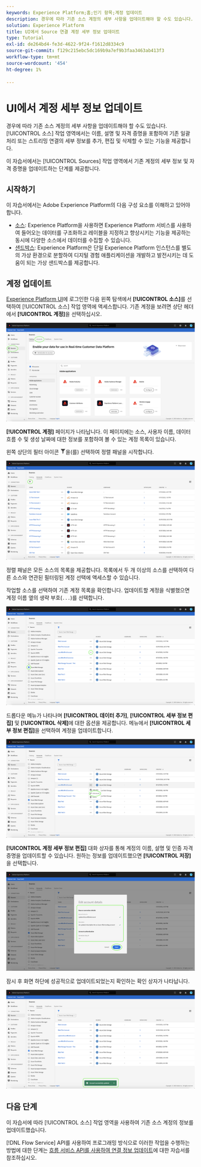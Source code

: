 ```yaml
---
keywords: Experience Platform;홈;인기 항목;계정 업데이트
description: 경우에 따라 기존 소스 계정의 세부 사항을 업데이트해야 할 수도 있습니다. 소스 작업 공간에서는 이름, 설명 및 자격 증명을 포함하여 기존 배치 또는 스트리밍 연결의 세부 정보를 추가, 편집 및 삭제할 수 있는 기능을 제공합니다.
solution: Experience Platform
title: UI에서 Source 연결 계정 세부 정보 업데이트
type: Tutorial
exl-id: de264bd4-fe3d-4622-9f24-f1612d8334c9
source-git-commit: f129c215ebc5dc169b9a7ef9b3faa3463ab413f3
workflow-type: tm+mt
source-wordcount: '454'
ht-degree: 1%

---
```


# UI에서 계정 세부 정보 업데이트

경우에 따라 기존 소스 계정의 세부 사항을 업데이트해야 할 수도 있습니다. [!UICONTROL 소스] 작업 영역에서는 이름, 설명 및 자격 증명을 포함하여 기존 일괄 처리 또는 스트리밍 연결의 세부 정보를 추가, 편집 및 삭제할 수 있는 기능을 제공합니다.

이 자습서에서는 [!UICONTROL Sources] 작업 영역에서 기존 계정의 세부 정보 및 자격 증명을 업데이트하는 단계를 제공합니다.

## 시작하기

이 자습서에서는 Adobe Experience Platform의 다음 구성 요소를 이해하고 있어야 합니다.

- [소스](../../home.md): Experience Platform을 사용하면 Experience Platform 서비스를 사용하여 들어오는 데이터를 구조화하고 레이블을 지정하고 향상시키는 기능을 제공하는 동시에 다양한 소스에서 데이터를 수집할 수 있습니다.
- [샌드박스](../../../sandboxes/home.md): Experience Platform은 단일 Experience Platform 인스턴스를 별도의 가상 환경으로 분할하여 디지털 경험 애플리케이션을 개발하고 발전시키는 데 도움이 되는 가상 샌드박스를 제공합니다.

## 계정 업데이트

[Experience Platform UI](https://platform.adobe.com)에 로그인한 다음 왼쪽 탐색에서 **[!UICONTROL 소스]**&#x200B;를 선택하여 [!UICONTROL 소스] 작업 영역에 액세스합니다. 기존 계정을 보려면 상단 헤더에서 **[!UICONTROL 계정]**&#x200B;을 선택하십시오.

![카탈로그](../../images/tutorials/update/catalog.png)

**[!UICONTROL 계정]** 페이지가 나타납니다. 이 페이지에는 소스, 사용자 이름, 데이터 흐름 수 및 생성 날짜에 대한 정보를 포함하여 볼 수 있는 계정 목록이 있습니다.

왼쪽 상단의 필터 아이콘 ![filter](/help/images/icons/filter.png)을(를) 선택하여 정렬 패널을 시작합니다.

![accounts-list](../../images/tutorials/update/accounts-list.png)

정렬 패널은 모든 소스의 목록을 제공합니다. 목록에서 두 개 이상의 소스를 선택하여 다른 소스와 연관된 필터링된 계정 선택에 액세스할 수 있습니다.

작업할 소스를 선택하여 기존 계정 목록을 확인합니다. 업데이트할 계정을 식별했으면 계정 이름 옆의 생략 부호(`...`)를 선택합니다.

![accounts-sort](../../images/tutorials/update/accounts-sort.png)

드롭다운 메뉴가 나타나며 **[!UICONTROL 데이터 추가]**, **[!UICONTROL 세부 정보 편집]** 및 **[!UICONTROL 삭제]**&#x200B;에 대한 옵션을 제공합니다. 메뉴에서 **[!UICONTROL 세부 정보 편집]**&#x200B;을 선택하여 계정을 업데이트합니다.

![업데이트](../../images/tutorials/update/update.png)

**[!UICONTROL 계정 세부 정보 편집]** 대화 상자를 통해 계정의 이름, 설명 및 인증 자격 증명을 업데이트할 수 있습니다. 원하는 정보를 업데이트했으면 **[!UICONTROL 저장]**&#x200B;을 선택합니다.

![계정 세부 정보 편집](../../images/tutorials/update/edit-account-details.png)

잠시 후 화면 하단에 성공적으로 업데이트되었는지 확인하는 확인 상자가 나타납니다.

![update-confirmed](../../images/tutorials/update/update-confirmed.png)

## 다음 단계

이 자습서에 따라 [!UICONTROL 소스] 작업 영역을 사용하여 기존 소스 계정의 정보를 업데이트했습니다.

[!DNL Flow Service] API를 사용하여 프로그래밍 방식으로 이러한 작업을 수행하는 방법에 대한 단계는 [흐름 서비스 API를 사용하여 연결 정보 업데이트](../../tutorials/api/update.md)에 대한 자습서를 참조하십시오.
